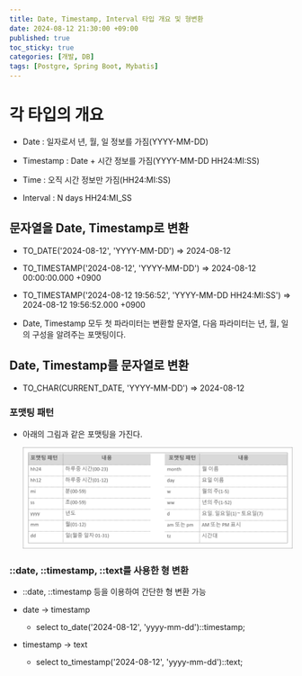 ```yaml
---
title: Date, Timestamp, Interval 타입 개요 및 형변환
date: 2024-08-12 21:30:00 +09:00
published: true
toc_sticky: true
categories: [개발, DB]
tags: [Postgre, Spring Boot, Mybatis]
---
```


# 각 타입의 개요

- Date : 일자로서 년, 월, 일 정보를 가짐(YYYY-MM-DD)

- Timestamp : Date + 시간 정보를 가짐(YYYY-MM-DD HH24:MI:SS)

- Time : 오직 시간 정보만 가짐(HH24:MI:SS)

- Interval : N days HH24:MI_SS


## 문자열을 Date, Timestamp로 변환

- TO_DATE('2024-08-12', 'YYYY-MM-DD') => 2024-08-12

- TO_TIMESTAMP('2024-08-12', 'YYYY-MM-DD') => 2024-08-12 00:00:00.000 +0900

- TO_TIMESTAMP('2024-08-12 19:56:52', 'YYYY-MM-DD HH24:MI:SS') => 2024-08-12 19:56:52.000 +0900

- Date, Timestamp 모두 첫 파라미터는 변환할 문자열, 다음 파라미터는 년, 월, 일의 구성을 알려주는 포맷팅이다.


## Date, Timestamp를 문자열로 변환

- TO_CHAR(CURRENT_DATE, 'YYYY-MM-DD') => 2024-08-12

### 포맷팅 패턴

- 아래의 그림과 같은 포맷팅을 가진다.

    ![포맷팅 패턴](/assets/img/typecast/fommet.png)


### ::date, ::timestamp, ::text를 사용한 형 변환

- ::date, ::timestamp 등을 이용하여 간단한 형 변환 가능

- date -> timestamp
    - select to_date('2024-08-12', 'yyyy-mm-dd')::timestamp;

- timestamp -> text
    - select to_timestamp('2024-08-12', 'yyyy-mm-dd')::text;


